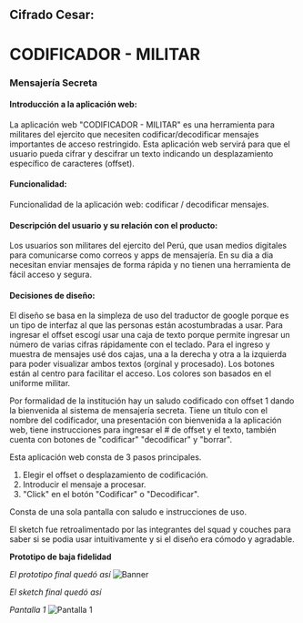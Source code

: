 ## **Cifrado Cesar:**
# **CODIFICADOR - MILITAR**
### Mensajería Secreta

#### **Introducción a la aplicación web:**
La aplicación web "CODIFICADOR - MILITAR" es una herramienta para militares del ejercito que necesiten codificar/decodificar mensajes importantes de acceso restringido.
Esta aplicación web servirá para que el usuario pueda cifrar y descifrar un texto indicando un desplazamiento específico de caracteres (offset).

#### **Funcionalidad:**
Funcionalidad de la aplicación web: codificar / decodificar mensajes. 

#### **Descripción del usuario y su relación con el producto:**
Los usuarios son militares del ejercito del Perú, que usan medios digitales para comunicarse como correos y apps de mensajería. En su dia a dia necesitan enviar mensajes de forma rápida y no tienen una herramienta de fácil acceso y segura.

#### **Decisiones de diseño:**
El diseño se basa en la simpleza de uso del traductor de google porque es un tipo de interfaz al que las personas están acostumbradas a usar. Para ingresar el offset escogí usar una caja de texto porque permite ingresar un número de varias cifras rápidamente con el teclado. Para el ingreso y muestra de mensajes usé dos cajas, una a la derecha y otra a la izquierda para poder visualizar ambos textos (orginal y procesado). Los botones están al centro para facilitar el acceso.
Los colores son basados en el uniforme militar.

Por formalidad de la institución hay un saludo codificado con offset 1 dando la bienvenida al sistema de mensajería secreta.
Tiene un título con el nombre del codificador, una presentación con bienvenida a la aplicación web, tiene instrucciones para ingresar el # de offset y el texto, también cuenta con botones de  "codificar" "decodificar" y "borrar".

Esta aplicación web consta de 3 pasos principales. 
1. Elegir el offset o desplazamiento de codificación.
2. Introducir el mensaje a procesar.
3. "Click" en el botón "Codificar" o "Decodificar".

Consta de una sola pantalla con saludo e instrucciones de uso.

El sketch fue retroalimentado por las integrantes del squad y couches para saber si se podia usar intuitivamente y si el diseño era cómodo y agradable.

**Prototipo de baja fidelidad**

*El prototipo final quedó así*
![Banner](https://imgur.com/CMyMD8m.jpg)

*El sketch final quedó así*

*Pantalla 1*
![Pantalla 1](https://imgur.com/J5TsKMa.jpg)